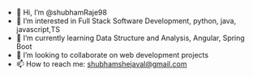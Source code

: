 - 👋 Hi, I’m @shubhamRaje98
- 👀 I’m interested in Full Stack Software Development, python, java, javascript,TS
- 🌱 I’m currently learning Data Structure and Analysis, Angular, Spring Boot
- 💞️ I’m looking to collaborate on web development projects
- 📫 How to reach me: shubhamshejaval@gmail.com

<!---
shubhamRaje98/shubhamRaje98 is a ✨ special ✨ repository because its `README.md` (this file) appears on your GitHub profile.
You can click the Preview link to take a look at your changes.
--->
